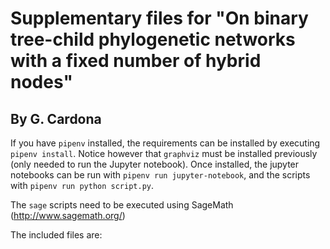 # Supplementary files for "On binary tree-child phylogenetic networks with a fixed number of hybrid nodes"
## By G. Cardona

If you have `pipenv` installed, the requirements can be installed by executing `pipenv install`. Notice however that `graphviz` must be installed previously (only needed to run the Jupyter notebook).
Once installed, the jupyter 
notebooks can be run with `pipenv run jupyter-notebook`, and the scripts with `pipenv run python script.py`.

The `sage` scripts need to be executed using SageMath (http://www.sagemath.org/)

The included files are:
